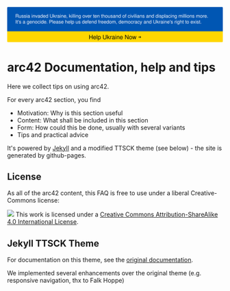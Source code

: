 <div align="center">
	<a href="https://vshymanskyy.github.io/StandWithUkraine">
		<img src="https://raw.githubusercontent.com/vshymanskyy/StandWithUkraine/main/banner2-direct.svg">
	</a>
	<br>
</div>    

# arc42 Documentation, help and tips

Here we collect tips on using arc42.

For every arc42 section, you find

* Motivation: Why is this section useful
* Content: What shall be included in this section
* Form: How could this be done, usually with several variants
* Tips and practical advice

It's powered by [Jekyll](https://jekyllrb.com/) and a modified TTSCK theme (see below) -
the site is generated by github-pages.

## License
As all of the arc42 content, this FAQ is free to use under a liberal Creative-Commons
license:

![](https://i.creativecommons.org/l/by-sa/4.0/88x31.png)
This work is licensed under a
[Creative Commons Attribution-ShareAlike 4.0 International License](https://creativecommons.org/licenses/by-sa/4.0/).


## Jekyll TTSCK Theme

For documentation on this theme, see the [original documentation](https://ttskch.github.io/jekyll-ttskch-theme/).

We implemented several enhancements over the original theme (e.g. responsive navigation, thx to Falk Hoppe)
